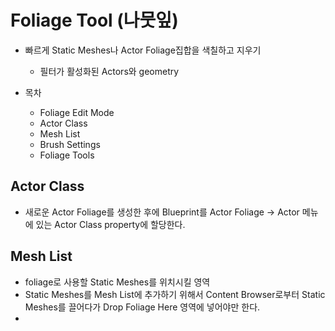 # Foliage Tool (나뭇잎)
* 빠르게 Static Meshes나 Actor Foliage집합을 색칠하고 지우기
  * 필터가 활성화된 Actors와 geometry

* 목차
  * Foliage Edit Mode
  * Actor Class
  * Mesh List
  * Brush Settings
  * Foliage Tools


## Actor Class
* 새로운 Actor Foliage를 생성한 후에 Blueprint를 Actor Foliage -> Actor 메뉴에 있는 Actor Class property에 할당한다.

## Mesh List
* foliage로 사용할 Static Meshes를 위치시킬 영역
* Static Meshes를 Mesh List에 추가하기 위해서 Content Browser로부터 Static Meshes를 끌어다가 Drop Foliage Here 영역에 넣어야만 한다.
* 
